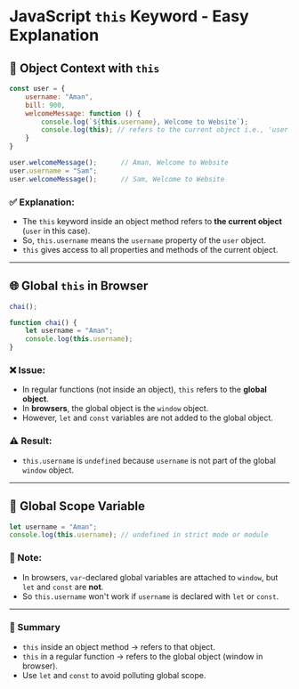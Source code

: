 
# JavaScript `this` Keyword - Easy Explanation

## 🧠 Object Context with `this`

```js
const user = {
    username: "Aman",
    bill: 900,
    welcomeMessage: function () {
        console.log(`${this.username}, Welcome to Website`);
        console.log(this); // refers to the current object i.e., 'user'
    }
}

user.welcomeMessage();      // Aman, Welcome to Website
user.username = "Sam";
user.welcomeMessage();      // Sam, Welcome to Website
```

### ✅ Explanation:
- The `this` keyword inside an object method refers to **the current object** (`user` in this case).
- So, `this.username` means the `username` property of the `user` object.
- `this` gives access to all properties and methods of the current object.

---

## 🌐 Global `this` in Browser

```js
chai();

function chai() {
    let username = "Aman";
    console.log(this.username);
}
```

### ❌ Issue:
- In regular functions (not inside an object), `this` refers to the **global object**.
- In **browsers**, the global object is the `window` object.
- However, `let` and `const` variables are not added to the global object.

### ⚠️ Result:
- `this.username` is `undefined` because `username` is not part of the global `window` object.

---

## 🧪 Global Scope Variable

```js
let username = "Aman";
console.log(this.username); // undefined in strict mode or module
```

### 📝 Note:
- In browsers, `var`-declared global variables are attached to `window`, but `let` and `const` are **not**.
- So `this.username` won't work if `username` is declared with `let` or `const`.

---

### 📌 Summary

- `this` inside an object method → refers to that object.
- `this` in a regular function → refers to the global object (window in browser).
- Use `let` and `const` to avoid polluting global scope.
